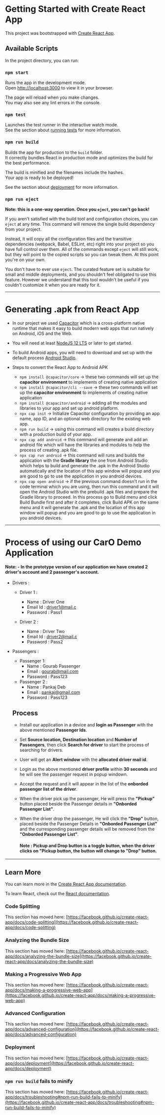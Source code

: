 # Getting Started with Create React App

This project was bootstrapped with [Create React App](https://github.com/facebook/create-react-app).

## Available Scripts

In the project directory, you can run:

### `npm start`

Runs the app in the development mode.\
Open [http://localhost:3000](http://localhost:3000) to view it in your browser.

The page will reload when you make changes.\
You may also see any lint errors in the console.

### `npm test`

Launches the test runner in the interactive watch mode.\
See the section about [running tests](https://facebook.github.io/create-react-app/docs/running-tests) for more information.

### `npm run build`

Builds the app for production to the `build` folder.\
It correctly bundles React in production mode and optimizes the build for the best performance.

The build is minified and the filenames include the hashes.\
Your app is ready to be deployed!

See the section about [deployment](https://facebook.github.io/create-react-app/docs/deployment) for more information.

### `npm run eject`

**Note: this is a one-way operation. Once you `eject`, you can't go back!**



If you aren't satisfied with the build tool and configuration choices, you can `eject` at any time. This command will remove the single build dependency from your project.

Instead, it will copy all the configuration files and the transitive dependencies (webpack, Babel, ESLint, etc) right into your project so you have full control over them. All of the commands except `eject` will still work, but they will point to the copied scripts so you can tweak them. At this point you're on your own.

You don't have to ever use `eject`. The curated feature set is suitable for small and middle deployments, and you shouldn't feel obligated to use this feature. However we understand that this tool wouldn't be useful if you couldn't customize it when you are ready for it.


---


# Generating .apk from React App

- In our project we used [Capacitor](https://capacitorjs.com/docs/getting-started) which is a cross-platform native runtime that makes it easy to build modern web apps that run natively on Android, iOS and the Web.

- You will need at least [NodeJS 12 LTS](https://nodejs.org/en/) or later to get started.

- To build Android apps, you will need to download and set up with the default process [Android Studio](https://developer.android.com/studio).

- Steps to convert the React App to Android APK
    - `npm install @capacitor/core` -> these two commands will set up the **capacitor environment** to implements of creating native application
    - `npm install @capacitor/cli --save` -> these two commands will set up the **capacitor environment** to implements of creating native application
    - `npm install @capacitor/android` -> adding all the modules and libraries to your app and set up android platform.
    - `npx cap init` -> Initialize Capacitor configuration by providing an app name, app ID, and an optional web directory for the existing web app.
    - `npm run build` -> using this command will creates a build directory with a production build of your app.
    - `npx cap add android` -> this command will generate and add an android file which will have the libraries and modules to help the process of creating .apk file.
    - `npx cap run android` -> this command will runs and builds the application with the **Gradle library** the one from Android Studio which helps to build and generate the .apk in the Android Studio automatically and the location of this app window will popup and you are good to go to use the application in you android devices.
    - `npx cap open android` -> if the previous command doesn't run in the code terminal which you are using, then run this command and it will open the Android Studio with the prebuild .apk files and prepare the Gradle library to proceed. In this process go to Build menu and click Build Bundle first and after it completes, click Build APK on the same menu and it will generate the .apk and the location of this app window will popup and you are good to go to use the application in you android devices.

---

# Process of using our CarO Demo Application

#### Note: - In the prototype version of our application we have created 2 driver's account and 2 passenger's account.


- Drivers : 
    - Driver 1 : 
        - Name : Driver One
        - Email Id : driver1@mail.c
        - Password : Pass1
    
    - Driver 2 :
        - Name : Driver Two
        - Email Id : driver2@mail.c
        - Password : Pass2
- Passengers :
    - Passenger 1:
        - Name : Gourab Passenger
        - Email : gourab@mail.com
        - Password : Pass123
    - Passenger 2 :
        - Name : Pankaj Deb
        - Email : pankaj@gmail.com
        - Password : Pass123
        
    ## Process  
    - Install our application in a device and **login as Passenger** with the above mentioned **Passenger Ids**.
    - Set **Source location, Destination location** and **Number of Passengers**, then click **Search for driver** to start the process of searching for drivers.
    - User will get an **Alert window** with the **allocated driver mail id**.


    - Login as the above mentioned **driver profile** within **30 seconds** and he will see the passenger request in popup windown. 
    - Accept the request and it will appear in the list of the **onborded passenger list of the driver**.
    - When the driver pick up the passenger, He will press the **"Pickup"** button placed beside the Passenger details in **"Onborded Passenger List"**.
    - When the driver drop the passenger, He will click the **"Drop"** button, placed beside the Passenger Details in **"Onborded Passenger List"** and the curresponding passenger details will be removed from the **"Onborded Passenger List"**.
        #### Note : Pickup and Drop button is a toggle button, when the driver clicks on "Pickup button, the button will change to "Drop" button.

---

## Learn More

You can learn more in the [Create React App documentation](https://facebook.github.io/create-react-app/docs/getting-started).

To learn React, check out the [React documentation](https://reactjs.org/).

### Code Splitting

This section has moved here: [https://facebook.github.io/create-react-app/docs/code-splitting](https://facebook.github.io/create-react-app/docs/code-splitting)

### Analyzing the Bundle Size

This section has moved here: [https://facebook.github.io/create-react-app/docs/analyzing-the-bundle-size](https://facebook.github.io/create-react-app/docs/analyzing-the-bundle-size)

### Making a Progressive Web App

This section has moved here: [https://facebook.github.io/create-react-app/docs/making-a-progressive-web-app](https://facebook.github.io/create-react-app/docs/making-a-progressive-web-app)

### Advanced Configuration

This section has moved here: [https://facebook.github.io/create-react-app/docs/advanced-configuration](https://facebook.github.io/create-react-app/docs/advanced-configuration)

### Deployment

This section has moved here: [https://facebook.github.io/create-react-app/docs/deployment](https://facebook.github.io/create-react-app/docs/deployment)

### `npm run build` fails to minify

This section has moved here: [https://facebook.github.io/create-react-app/docs/troubleshooting#npm-run-build-fails-to-minify](https://facebook.github.io/create-react-app/docs/troubleshooting#npm-run-build-fails-to-minify)

